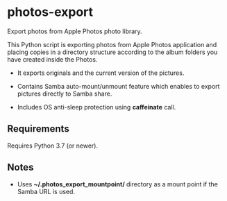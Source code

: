 # photos-export
Export photos from Apple Photos photo library.

This Python script is exporting photos from Apple Photos application and placing copies in a directory structure according to the album folders you have created inside the Photos.

- It exports originals and the current version of the pictures.

- Contains Samba auto-mount/unmount feature which enables to export pictures directly to Samba share.

- Includes OS anti-sleep protection using **caffeinate** call.

## Requirements

Requires Python 3.7 (or newer).

## Notes

- Uses **~/.photos_export_mountpoint/** directory as a mount point if the Samba URL is used.

